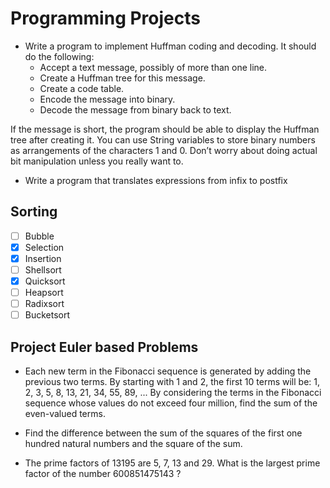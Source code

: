 # Programming Projects

- Write a program to implement Huffman coding and decoding. It should do the following:
   - Accept a text message, possibly of more than one line.
   - Create a Huffman tree for this message.
   - Create a code table.
   - Encode the message into binary.
   - Decode the message from binary back to text.

 If the message is short, the program should be able to display the Huffman tree after creating it.
You can use String variables to store binary numbers as arrangements of the characters 1 and 0.
Don’t worry about doing actual bit manipulation unless you really want to.

- Write a program that translates expressions from infix to postfix
## Sorting
- [ ] Bubble
- [x] Selection
- [x] Insertion
- [ ] Shellsort
- [x] Quicksort
- [ ] Heapsort
- [ ] Radixsort
- [ ] Bucketsort

## Project Euler based Problems
- Each new term in the Fibonacci sequence is generated by adding the previous two terms. By starting with 1 and 2, the first 10 terms will be: 1, 2, 3, 5, 8, 13, 21, 34, 55, 89, ... By considering the terms in the Fibonacci sequence whose values do not exceed four million, find the sum of the even-valued terms.

- Find the difference between the sum of the squares of the first one hundred natural numbers and the square of the sum.

- The prime factors of 13195 are 5, 7, 13 and 29. What is the largest prime factor of the number 600851475143 ?
